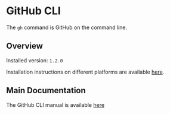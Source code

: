 # GitHub CLI

The `gh` command is GitHub on the command line. 

## Overview

Installed version: `1.2.0`

Installation instructions on different platforms are available [here](https://github.com/cli/cli#installation).

## Main Documentation

The GitHub CLI manual is available [here](https://cli.github.com/manual/)
